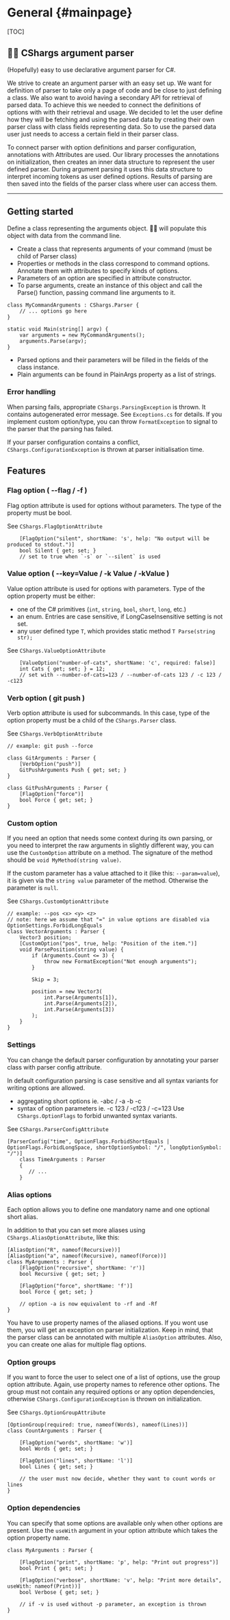 # General {#mainpage}

[TOC]

## 🌊🦈 CShargs argument parser

(Hopefully) easy to use declarative argument parser for C#.

We strive to create an argument parser with an easy set up. 
We want for definition of parser to take only a page of code and be close to just defining a class. 
We also want to avoid having a secondary API for retrieval of parsed data.
To achieve this we needed to connect the definitions of options with with their retrieval and usage.
We decided to let the user define how they will be fetching and using the parsed data by creating their own parser class with class fields representing data.
So to use the parsed data user just needs to access a certain field in their parser class.

To connect parser with option definitions and parser configuration, annotations with Attributes are used.
Our library processes the annotations on initialization, then creates an inner data structure to represent the user defined parser.
During argument parsing it uses this data structure to interpret incoming tokens as user defined options.
Results of parsing are then saved into the fields of the parser class where user can access them.


***

## Getting started
Define a class representing the arguments object. 🌊🦈 will populate this object with data from the command line.
- Create a class that represents arguments of your command (must be child of Parser class)
- Properties or methods in the class correspond to command options. Annotate them with attributes to specify kinds of options.
- Parameters of an option are specified in attribute constructor.
- To parse arguments, create an instance of this object and call the Parse() function, passing command line arguments to it.

```{.cs}
class MyCommandArguments : CShargs.Parser {
    // ... options go here
}

static void Main(string[] argv) {
    var arguments = new MyCommandArguments();
    arguments.Parse(argv);
}
```
- Parsed options and their parameters will be filled in the fields of the class instance.
- Plain arguments can be found in PlainArgs property as a list of strings.

### Error handling

When parsing fails, appropriate `CShargs.ParsingException` is thrown. It contains autogenerated error message. See `Exceptions.cs` for details.
If you implement custom option/type, you can throw `FormatException` to signal to the parser that the parsing has failed.

If your parser configuration contains a conflict, `CShargs.ConfigurationException` is thrown at parser initialisation time.


## Features

### Flag option ( --flag / -f )
Flag option attribute is used for options without parameters. The type of the property must be bool.

See `CShargs.FlagOptionAttribute`

```{.cs}
    [FlagOption("silent", shortName: 's', help: "No output will be produced to stdout.")]
    bool Silent { get; set; }
    // set to true when `-s` or `--silent` is used
```


### Value option ( --key=Value / -k Value / -kValue )
Value option attribute is used for options with parameters. Type of the option property must be either:
- one of the C# primitives (`int`, `string`, `bool`, `short`, `long`, etc.)
- an enum. Entries are case sensitive, if LongCaseInsensitive setting is not set.
- any user defined type `T`, which provides static method `T Parse(string str);`

See `CShargs.ValueOptionAttribute`

```{.cs}
    [ValueOption("number-of-cats", shortName: 'c', required: false)]
    int Cats { get; set; } = 12;
    // set with --number-of-cats=123 / --number-of-cats 123 / -c 123 / -c123
```



### Verb option ( git push )
Verb option attribute is used for subcommands. In this case, type of the option property must be a child of the `CShargs.Parser` class.

See `CShargs.VerbOptionAttribute`

```{.cs}
// example: git push --force

class GitArguments : Parser {
    [VerbOption("push")]
    GitPushArguments Push { get; set; }
}

class GitPushArguments : Parser {
    [FlagOption("force")]
    bool Force { get; set; }
}
```

### Custom option

If you need an option that needs some context during its own parsing, or you need to interpret the raw arguments in slightly different way, you can use the `CustomOption` attribute on a method.
The signature of the method should be `void MyMethod(string value)`.

If the custom parameter has a value attached to it (like this: `--param=value`), it is given via the `string value` parameter of the method. Otherwise the parameter is `null`.

See `CShargs.CustomOptionAttribute`
```{.cs}
// example: --pos <x> <y> <z>
// note: here we assume that "=" in value options are disabled via OptionSettings.ForbidLongEquals
class VectorArguments : Parser {
    Vector3 position;
    [CustomOption("pos", true, help: "Position of the item.")]
    void ParsePosition(string value) {
        if (Arguments.Count <= 3) {
            throw new FormatException("Not enough arguments");
        }

        Skip = 3;

        position = new Vector3(
            int.Parse(Arguments[1]),
            int.Parse(Arguments[2]),
            int.Parse(Arguments[3])
        );
    }
}
```

### Settings

You can change the default parser configuration by annotating your parser class with parser config attribute.

In default configuration parsing is case sensitive and all syntax variants for writing options are allowed.
- aggregating short options ie. -abc / -a -b -c
- syntax of option parameters ie. -c 123 / -c123 / -c=123
Use `CShargs.OptionFlags` to forbid unwanted syntax variants.

See `CShargs.ParserConfigAttribute`

```{.cs}
[ParserConfig("time", OptionFlags.ForbidShortEquals | OptionFlags.ForbidLongSpace, shortOptionSymbol: "/", longOptionSymbol: "/")]
    class TimeArguments : Parser 
    {
       // ...
    }
```

### Alias options
Each option allows you to define one mandatory name and one optional short alias.

In addition to that you can set more aliases using `CShargs.AliasOptionAttribute`, like this:
```{.cs}
[AliasOption("R", nameof(Recursive))]
[AliasOption("a", nameof(Recursive), nameof(Force))]
class MyArguments : Parser {
    [FlagOption("recursive", shortName: 'r')]
    bool Recursive { get; set; }

    [FlagOption("force", shortName: 'f')]
    bool Force { get; set; }

    // option -a is now equivalent to -rf and -Rf
}
```
You have to use property names of the aliased options. If you wont use them, you will get an exception on parser initialization.
Keep in mind, that the parser class can be annotated with multiple `AliasOption` attributes. Also, you can create one alias for multiple flag options.

### Option groups

If you want to force the user to select one of a list of options, use the group option attribute. 
Again, use property names to reference other options.
The group must not contain any required options or any option dependencies, otherwise `CShargs.ConfigurationException` is thrown on initialization.

See `CShargs.OptionGroupAttribute`

```{.cs}
[OptionGroup(required: true, nameof(Words), nameof(Lines))]
class CountArguments : Parser {

    [FlagOption("words", shortName: 'w')]
    bool Words { get; set; }

    [FlagOption("lines", shortName: 'l')]
    bool Lines { get; set; }

    // the user must now decide, whether they want to count words or lines
}
```


### Option dependencies

You can specify that some options are available only when other options are present.
Use the `useWith` argument in your option attribute which takes the option property name.

```{.cs}
class MyArguments : Parser {

    [FlagOption("print", shortName: 'p', help: "Print out progress")]
    bool Print { get; set; }

    [FlagOption("verbose", shortName: 'v', help: "Print more details", useWith: nameof(Print))]
    bool Verbose { get; set; }

    // if -v is used without -p parameter, an exception is thrown
}
```



